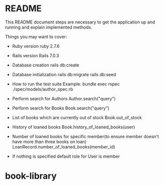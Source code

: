 # README

This README document steps are necessary to get the application up and running and explain implemented methods.

Things you may want to cover:

* Ruby version 
  ruby 2.7.6

* Rails version 
  Rails 7.0.3

* Database creation
  rails db:create

* Database initialization
  rails db:migrate
  rails db:seed

* How to run the test suite
  Example: bundle exec rspec ./spec/models/author_spec.rb

* Perform search for Authors
  Author.search("query")

* Perform search for Books
  Book.search("query")

* List of books which are currently out of stock
  Book.out_of_stock

* History of loaned books
  Book.history_of_loaned_books(user)

* Number of loaned books for specific member(to ensure member doesn't have more than three books on loan)
  LoanRecord.number_of_loaned_books(member_id)

* If nothing is specified default role for User is member

# book-library
